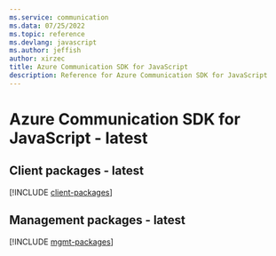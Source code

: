 ```yaml
---
ms.service: communication
ms.data: 07/25/2022
ms.topic: reference
ms.devlang: javascript
ms.author: jeffish
author: xirzec
title: Azure Communication SDK for JavaScript
description: Reference for Azure Communication SDK for JavaScript
---
```

# Azure Communication SDK for JavaScript - latest

## Client packages - latest
[!INCLUDE [client-packages](communication-client-index.md)]
## Management packages - latest
[!INCLUDE [mgmt-packages](communication-mgmt-index.md)]